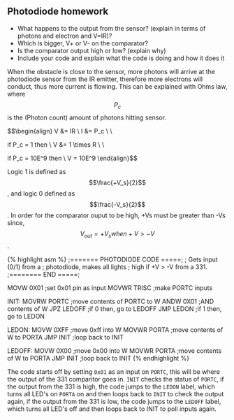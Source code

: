 
## Photodiode homework

* What happens to the output from the sensor? (explain in terms of photons and electron and V=IR)?
* Which is bigger, V+ or V- on the comparator?
* Is the comparator output high or low? (explain why)
* Include your code and explain what the code is doing and how it does it

When the obstacle is close to the sensor, more photons will arrive at the photodiode sensor from the IR emitter, therefore more electrons will conduct, thus more current is flowing. This can be explained with Ohms law, where $$P_c$$ is the (Photon count) amount of photons hitting sensor.

$$\begin{align}
V &= IR \\
I &= P_c \\ \\

if P_c = 1 then \\
V &= 1 \times R \\ \\

if P_c = 10E^9 then \\
V = 10E^9
\end{align}$$

Logic 1 is defined as $$\frac{+V_s}{2}$$, and logic 0 defined as $$\frac{-V_s}{2}$$.
In order for the comparator ouput to be high, +Vs must be greater than -Vs since, $$V_{out} = +V_s when +V > -V$$.

{% highlight asm %}
;======= PHOTODIODE CODE =====;
; Gets input (0/1) from a
; photodiode, makes all lights
; high if +V > -V from a 331.
;========      END       =====;

MOVW 0X01            ;set 0x01 pin as input
MOVWR TRISC          ;make PORTC inputs

INIT:
    MOVRW PORTC      ;move contents of PORTC to W
    ANDW 0X01        ;AND contents of W
    JPZ LEDOFF       ;if 0 then, go to LEDOFF
    JMP LEDON        ;if 1 then, go to LEDON

LEDON:
    MOVW 0XFF        ;move 0xff into W
    MOVWR PORTA      ;move contents of W to PORTA
    JMP INIT         ;loop back to INIT

LEDOFF:
    MOVW 0X00        ;move 0x00 into W
    MOVWR PORTA      ;move contents of W to PORTA
    JMP INIT         ;loop back to INIT
{% endhighlight %}

The code starts off by setting `0x01` as an input on `PORTC`, this will be where the output of the 331 comparitor goes in. `INIT` checks the status of `PORTC`, if the output from the 331 is high, the code jumps to the `LEDON` label, which turns all LED's on `PORTA` on and then loops back to `INIT` to check the output again, if the output from the 331 is low, the code jumps to the `LEDOFF` label, which turns all LED's off and then loops back to INIT to poll inputs again.




